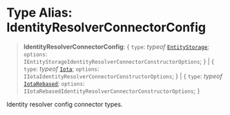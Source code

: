 # Type Alias: IdentityResolverConnectorConfig

> **IdentityResolverConnectorConfig**: \{ `type`: *typeof* [`EntityStorage`](../variables/IdentityConnectorType.md#entitystorage); `options`: `IEntityStorageIdentityResolverConnectorConstructorOptions`; \} \| \{ `type`: *typeof* [`Iota`](../variables/IdentityConnectorType.md#iota); `options`: `IIotaIdentityResolverConnectorConstructorOptions`; \} \| \{ `type`: *typeof* [`IotaRebased`](../variables/IdentityConnectorType.md#iotarebased); `options`: `IIotaRebasedIdentityResolverConnectorConstructorOptions`; \}

Identity resolver config connector types.
